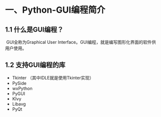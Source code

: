 # 一、Python-GUI编程简介

## 1.1 什么是GUI编程？

​	GUI全称为Graphical User Interface。GUI编程，就是编写图形化界面的软件供用户使用。

## 1.2 支持GUI编程的库

- Tkinter	（其中IDLE就是使用Tkinter实现）
- PySide
- wxPython
- PyGUI
- KIvy
- Libavg
- PyQt  